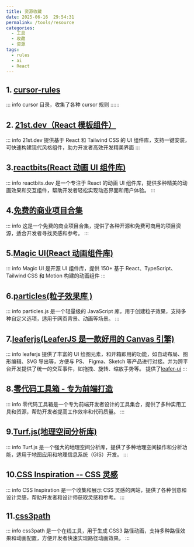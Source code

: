 ```yaml
---
title: 资源收藏
date: 2025-06-16  29:54:31
permalink: /tools/resource
categories:
  - 工具
  - 收藏
  - 资源
tags:
  - rules
  - ai
  - React
---
```


## 1. [cursor-rules](https://cursor.directory/rules)

::: info
cursor 目录，收集了各种 cursor 规则
::::::

## 2. [21st.dev（React 模板组件）](https://21st.dev/)

::: info
21st.dev 提供基于 React 和 Tailwind CSS 的 UI 组件库，支持一键安装，可快速构建现代风格组件，助力开发者高效开发精美界面
:::

## 3.[reactbits(React 动画 UI 组件库)](https://www.reactbits.dev/)

::: info
reactbits.dev 是一个专注于 React 的动画 UI 组件库，提供多种精美的动画效果和交互组件，帮助开发者轻松实现动态界面和用户体验。
:::

## 4.[免费的商业项目合集](https://www.thosefree.com/)

::: info
这是一个免费的商业项目合集，提供了各种开源和免费可商用的项目资源，适合开发者寻找灵感和参考。
:::

## 5.[Magic UI(React 动画组件库)](https://magicui.design/)

::: info
Magic UI 是开源 UI 组件库，提供 150+ 基于 React、TypeScript、Tailwind CSS 和 Motion 构建的动画组件
:::

## 6.[particles(粒子效果库 )](https://particles.js.org/)

::: info
particles.js 是一个轻量级的 JavaScript 库，用于创建粒子效果，支持多种自定义选项，适用于网页背景、动画等场景。
:::

## 7.[leaferjs(LeaferJS 是一款好用的 Canvas 引擎)](https://www.leaferjs.com/ui/guide/)

::: info
leaferjs 提供了丰富的 UI 绘图元素，和开箱即用的功能，如自动布局、图形编辑、SVG 导出等，方便与 PS、 Figma、Sketch 等产品进行对接。并为跨平台开发提供了统一的交互事件，如拖拽、旋转、缩放手势等。
提供了[leafer-ui](https://www.leaferjs.com/ui/guide/)
:::

## 8.[零代码工具箱 - 专为前端打造](https://www.lingdaima.com/)

::: info
零代码工具箱是一个专为前端开发者设计的工具集合，提供了多种实用工具和资源，帮助开发者提高工作效率和代码质量。
:::

## 9.[Turf.js(地理空间分析库)](https://turfjs.fenxianglu.cn/docs/getting-started)

::: info
Turf.js 是一个强大的地理空间分析库，提供了多种地理空间操作和分析功能，适用于地图应用和地理信息系统（GIS）开发。
:::

## 10.[CSS Inspiration -- CSS 灵感](https://csscoco.com/inspiration/#/)

::: info
CSS Inspiration 是一个收集和展示 CSS 灵感的网站，提供了各种创意和设计灵感，帮助开发者和设计师获取灵感和参考。
:::

## 11.[css3path](https://tools.jb51.net/static/api/css3path/index.html)

::: info
css3path 是一个在线工具，用于生成 CSS3 路径动画，支持多种路径效果和动画配置，方便开发者快速实现路径动画效果。
:::
